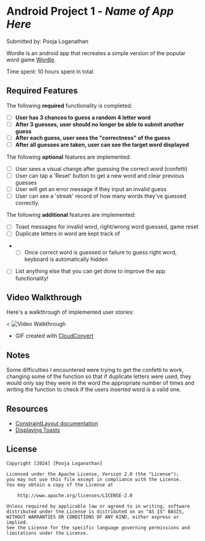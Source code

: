 # Android Project 1 - *Name of App Here*

Submitted by: Pooja Loganathan

Wordle is an android app that recreates a simple version of the popular word game [Wordle](https://www.nytimes.com/games/wordle/index.html).

Time spent: 10 hours spent in total

## Required Features

The following **required** functionality is completed:

- [ ] **User has 3 chances to guess a random 4 letter word**
- [ ] **After 3 guesses, user should no longer be able to submit another guess**
- [ ] **After each guess, user sees the "correctness" of the guess**
- [ ] **After all guesses are taken, user can see the target word displayed**

The following **optional** features are implemented:
- [ ] User sees a visual change after guessing the correct word (confetti)  
- [ ] User can tap a 'Reset' button to get a new word and clear previous guesses
- [ ] User will get an error message if they input an invalid guess
- [ ] User can see a 'streak' record of how many words they've guessed correctly.

The following **additional** features are implemented:
- [ ] Toast messages for invalid word, right/wrong word guessed, game reset
- [ ] Duplicate letters in word are kept track of
- - [ ] Once correct word is guessed or failure to guess right word, keyboard is automatically hidden
* [ ] List anything else that you can get done to improve the app functionality!

## Video Walkthrough

Here's a walkthrough of implemented user stories:

< <img src='./assets/requirements.gif' title='Video Walkthrough' width='' alt='Video Walkthrough' />

<!-- Replace this with whatever GIF tool you used! -->
- GIF created with [CloudConvert](https://cloudconvert.com/)

## Notes

Some difficulties I encountered were trying to get the confetti to work, changing some of the function
so that if duplicate letters were used, they would only say they were in the word the appropriate 
number of times and writing the function to check if the users inserted word is a valid one. 

## Resources
- [ConstraintLayout documentation](https://developer.android.com/training/constraint-layout)
- [Displaying Toasts](https://guides.codepath.com/android/Displaying-Toasts)

## License

    Copyright [2024] [Pooja Loganathan]

    Licensed under the Apache License, Version 2.0 (the "License");
    you may not use this file except in compliance with the License.
    You may obtain a copy of the License at

        http://www.apache.org/licenses/LICENSE-2.0

    Unless required by applicable law or agreed to in writing, software
    distributed under the License is distributed on an "AS IS" BASIS,
    WITHOUT WARRANTIES OR CONDITIONS OF ANY KIND, either express or implied.
    See the License for the specific language governing permissions and
    limitations under the License.